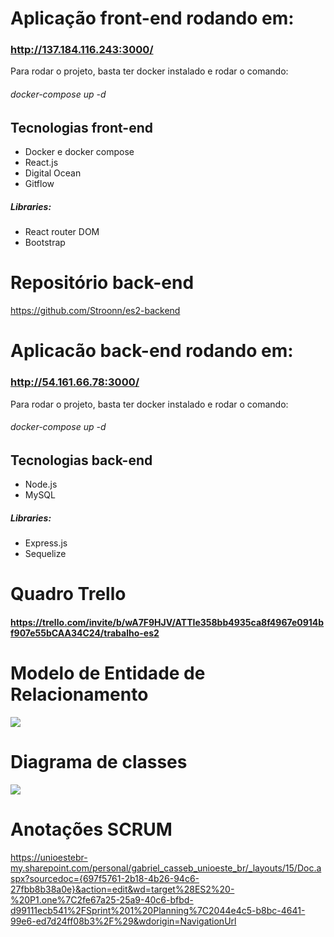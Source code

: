 # Aplicação front-end rodando em:

### http://137.184.116.243:3000/

Para rodar o projeto, basta ter docker instalado e rodar o comando:

###### docker-compose up -d

## Tecnologias front-end

- Docker e docker compose
- React.js
- Digital Ocean
- Gitflow

##### Libraries:

- React router DOM
- Bootstrap

# Repositório back-end

https://github.com/Stroonn/es2-backend

# Aplicacão back-end rodando em:

### http://54.161.66.78:3000/

Para rodar o projeto, basta ter docker instalado e rodar o comando:

###### docker-compose up -d

## Tecnologias back-end

- Node.js
- MySQL

##### Libraries:

- Express.js
- Sequelize


# Quadro Trello

#### https://trello.com/invite/b/wA7F9HJV/ATTIe358bb4935ca8f4967e0914bf907e55bCAA34C24/trabalho-es2


# Modelo de Entidade de Relacionamento

<img src="https://cdn.discordapp.com/attachments/1005328503429922827/1216564179704479804/tt.png?ex=6600d8af&is=65ee63af&hm=4abf18b5c157646cc04eac2e7858bfca1c1932ca70e470a3f8b70309cf6326af&">

# Diagrama de classes

<img src="https://cdn.discordapp.com/attachments/1005328503429922827/1216587630217789440/image.png?ex=6600ee86&is=65ee7986&hm=033966da6baf682ac43e9ad2113da56870f5e67703fe4c3ce493fc431a9ef6f9&">

# Anotações SCRUM

https://unioestebr-my.sharepoint.com/personal/gabriel_casseb_unioeste_br/_layouts/15/Doc.aspx?sourcedoc={697f5761-2b18-4b26-94c6-27fbb8b38a0e}&action=edit&wd=target%28ES2%20-%20P1.one%7C2fe67a25-25a9-40c6-bfbd-d99111ecb541%2FSprint%201%20Planning%7C2044e4c5-b8bc-4641-99e6-ed7d24ff08b3%2F%29&wdorigin=NavigationUrl

